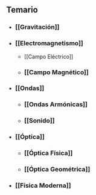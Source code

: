 
## Temario

- ### [[Gravitación]]
- ### [[Electromagnetismo]]
	- [[Campo Eléctrico]]
	- ### [[Campo Magnético]]
- ### [[Ondas]]
	- ### [[Ondas Armónicas]]
	- ### [[Sonido]]
- ### [[Óptica]]
	- ### [[Óptica Física]]
	- ### [[Óptica Geométrica]]
- ### [[Física Moderna]]

